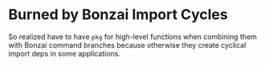 # Burned by Bonzai Import Cycles

So realized have to have `pkg` for high-level functions when combining
them with Bonzai command branches because otherwise they create cyclical
import deps in some applications.

